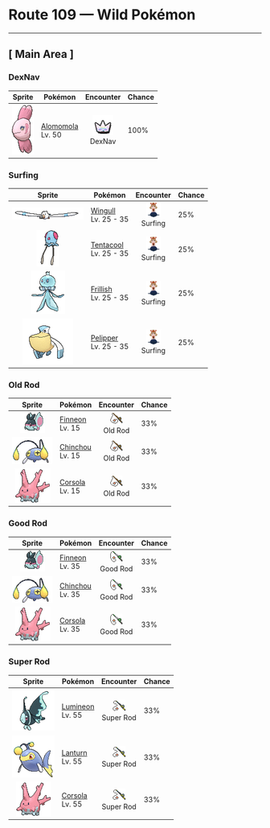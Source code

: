 # Route 109 — Wild Pokémon

---

## [ Main Area ]

### DexNav

| Sprite | Pokémon | Encounter | Chance |
|:------:|---------|:---------:|--------|
| ![Alomomola](../../assets/sprites/alomomola/front.gif "Alomomola: It gently holds injured and weak Pokémon in its fins. Its special membrane heals their wounds.") | [Alomomola](../../pokemon/alomomola.md/)<br>Lv. 50 | ![DexNav](../../assets/encounter_types/dexnav.png "DexNav")<br>DexNav | 100% |

### Surfing

| Sprite | Pokémon | Encounter | Chance |
|:------:|---------|:---------:|--------|
| ![Wingull](../../assets/sprites/wingull/front.gif "Wingull: Wingull rides updrafts rising from the sea by extending its long and narrow wings to glide. This Pokémon’s long beak is useful for catching prey.") | [Wingull](../../pokemon/wingull.md/)<br>Lv. 25 - 35 | ![Surfing](../../assets/encounter_types/surfing.png "Surfing")<br>Surfing | 25% |
| ![Tentacool](../../assets/sprites/tentacool/front.gif "Tentacool: Tentacool absorbs sunlight and refracts it using water inside its body to convert it into beam energy. This Pokémon shoots beams from the small round organ above its eyes.") | [Tentacool](../../pokemon/tentacool.md/)<br>Lv. 25 - 35 | ![Surfing](../../assets/encounter_types/surfing.png "Surfing")<br>Surfing | 25% |
| ![Frillish](../../assets/sprites/frillish/front.gif "Frillish: If its veil-like arms stun and wrap a foe, that foe will be dragged miles below the surface, never to return.") | [Frillish](../../pokemon/frillish.md/)<br>Lv. 25 - 35 | ![Surfing](../../assets/encounter_types/surfing.png "Surfing")<br>Surfing | 25% |
| ![Pelipper](../../assets/sprites/pelipper/front.gif "Pelipper: Pelipper searches for food while in flight by skimming the wave tops. This Pokémon dips its large bill in the sea to scoop up food, then swallows everything in one big gulp.") | [Pelipper](../../pokemon/pelipper.md/)<br>Lv. 25 - 35 | ![Surfing](../../assets/encounter_types/surfing.png "Surfing")<br>Surfing | 25% |

### Old Rod

| Sprite | Pokémon | Encounter | Chance |
|:------:|---------|:---------:|--------|
| ![Finneon](../../assets/sprites/finneon/front.gif "Finneon: After long exposure to sunlight, the patterns on its tail fins shine vividly when darkness arrives.") | [Finneon](../../pokemon/finneon.md/)<br>Lv. 15 | ![Old Rod](../../assets/encounter_types/old_rod.png "Old Rod")<br>Old Rod | 33% |
| ![Chinchou](../../assets/sprites/chinchou/front.gif "Chinchou: Chinchou’s two antennas are filled with cells that generate strong electricity. This Pokémon’s cells create so much electrical power, it even makes itself tingle slightly.") | [Chinchou](../../pokemon/chinchou.md/)<br>Lv. 15 | ![Old Rod](../../assets/encounter_types/old_rod.png "Old Rod")<br>Old Rod | 33% |
| ![Corsola](../../assets/sprites/corsola/front.gif "Corsola: Clusters of Corsola congregate in warm seas where they serve as ideal hiding places for smaller Pokémon. When the water temperature falls, this Pokémon migrates to the southern seas.") | [Corsola](../../pokemon/corsola.md/)<br>Lv. 15 | ![Old Rod](../../assets/encounter_types/old_rod.png "Old Rod")<br>Old Rod | 33% |

### Good Rod

| Sprite | Pokémon | Encounter | Chance |
|:------:|---------|:---------:|--------|
| ![Finneon](../../assets/sprites/finneon/front.gif "Finneon: After long exposure to sunlight, the patterns on its tail fins shine vividly when darkness arrives.") | [Finneon](../../pokemon/finneon.md/)<br>Lv. 35 | ![Good Rod](../../assets/encounter_types/good_rod.png "Good Rod")<br>Good Rod | 33% |
| ![Chinchou](../../assets/sprites/chinchou/front.gif "Chinchou: Chinchou’s two antennas are filled with cells that generate strong electricity. This Pokémon’s cells create so much electrical power, it even makes itself tingle slightly.") | [Chinchou](../../pokemon/chinchou.md/)<br>Lv. 35 | ![Good Rod](../../assets/encounter_types/good_rod.png "Good Rod")<br>Good Rod | 33% |
| ![Corsola](../../assets/sprites/corsola/front.gif "Corsola: Clusters of Corsola congregate in warm seas where they serve as ideal hiding places for smaller Pokémon. When the water temperature falls, this Pokémon migrates to the southern seas.") | [Corsola](../../pokemon/corsola.md/)<br>Lv. 35 | ![Good Rod](../../assets/encounter_types/good_rod.png "Good Rod")<br>Good Rod | 33% |

### Super Rod

| Sprite | Pokémon | Encounter | Chance |
|:------:|---------|:---------:|--------|
| ![Lumineon](../../assets/sprites/lumineon/front.gif "Lumineon: To avoid detection by predators, it crawls along the seafloor using the two fins on its chest.") | [Lumineon](../../pokemon/lumineon.md/)<br>Lv. 55 | ![Super Rod](../../assets/encounter_types/super_rod.png "Super Rod")<br>Super Rod | 33% |
| ![Lanturn](../../assets/sprites/lanturn/front.gif "Lanturn: Lanturn is known to emit light. If you peer down into the dark sea from a ship at night, you can sometimes see this Pokémon’s light rising from the depths where it swims. It gives the sea an appearance of a starlit night.") | [Lanturn](../../pokemon/lanturn.md/)<br>Lv. 55 | ![Super Rod](../../assets/encounter_types/super_rod.png "Super Rod")<br>Super Rod | 33% |
| ![Corsola](../../assets/sprites/corsola/front.gif "Corsola: Clusters of Corsola congregate in warm seas where they serve as ideal hiding places for smaller Pokémon. When the water temperature falls, this Pokémon migrates to the southern seas.") | [Corsola](../../pokemon/corsola.md/)<br>Lv. 55 | ![Super Rod](../../assets/encounter_types/super_rod.png "Super Rod")<br>Super Rod | 33% |

